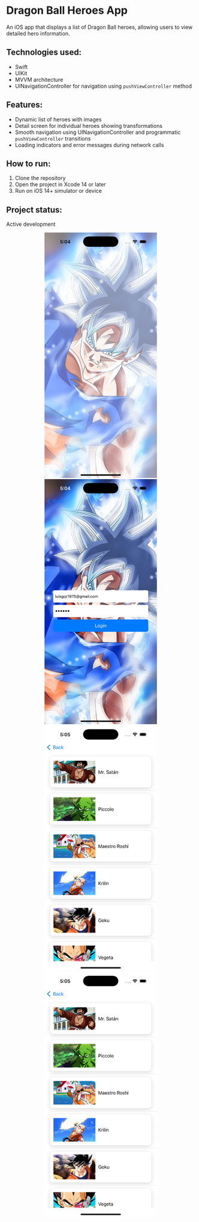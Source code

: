 # Dragon Ball Heroes App

An iOS app that displays a list of Dragon Ball heroes, allowing users to view detailed hero information.

## Technologies used:

- Swift
- UIKit
- MVVM architecture
- UINavigationController for navigation using `pushViewController` method

## Features:

- Dynamic list of heroes with images
- Detail screen for individual heroes showing transformations
- Smooth navigation using UINavigationController and programmatic `pushViewController` transitions
- Loading indicators and error messages during network calls

## How to run:

1. Clone the repository
2. Open the project in Xcode 14 or later
3. Run on iOS 14+ simulator or device

## Project status:

Active development


<div align = "center">
    <img src = "images/1.png" width = "300"/>
    <img src = "images/2.png" width = "300"/>
</div>

<div align = "center">
    <img src = "images/3.png" width = "300"/>
    <img src = "images/3.png" width = "300"/>
</div>
